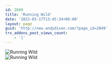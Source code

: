 ```yaml
---
id: 2849
title: 'Running Wild'
date: '2023-03-17T13:45:34+00:00'
layout: page
guid: 'http://new.andydixon.com/?page_id=2849'
trx_addons_post_views_count:
    - '1'
---
```


![Running Wild](https://i0.wp.com/assets.g8x2.ldn.idrivee2-23.com/posters/Running%20Wild%2001.jpg?w=1200&ssl=1 "Running Wild")  
![Running Wild](https://i0.wp.com/assets.g8x2.ldn.idrivee2-23.com/posters/Running%20Wild%2002.jpg?w=1200&ssl=1 "Running Wild")